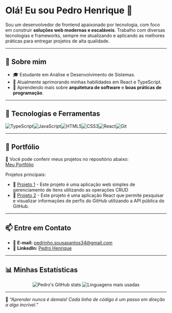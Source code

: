 # Olá! Eu sou Pedro Henrique 👋

Sou um desenvolvedor de frontend apaixonado por tecnologia, com foco em construir **soluções web modernas e escaláveis**. Trabalho com diversas tecnologias e frameworks, sempre me atualizando e aplicando as melhores práticas para entregar projetos de alta qualidade.

---

## 🌟 **Sobre mim**
- 🎓 Estudante em Análise e Desenvolvimento de Sistemas.
- 💼 Atualmente aprimorando minhas habilidades em React e TypeScript.
- 📖 Aprendendo mais sobre **arquitetura de software** e **boas práticas de programação**.

---

## 🚀 **Tecnologias e Ferramentas**
<div style="display: flex; flex-wrap: wrap;">
  <img src="https://img.shields.io/badge/-TypeScript-3178C6?style=for-the-badge&logo=typescript&logoColor=white" alt="TypeScript" />
  <img src="https://img.shields.io/badge/-JavaScript-F7DF1E?style=for-the-badge&logo=javascript&logoColor=black" alt="JavaScript" />
  <img src="https://img.shields.io/badge/-HTML5-E34F26?style=for-the-badge&logo=html5&logoColor=white" alt="HTML5" />
  <img src="https://img.shields.io/badge/-CSS3-1572B6?style=for-the-badge&logo=css3&logoColor=white" alt="CSS3" />
  <img src="https://img.shields.io/badge/-React-61DAFB?style=for-the-badge&logo=react&logoColor=black" alt="React" />
  <img src="https://img.shields.io/badge/-Git-F05032?style=for-the-badge&logo=git&logoColor=white" alt="Git" />
</div>

---

## 📂 **Portfólio**
💼 Você pode conferir meus projetos no repositório abaixo:  
[Meu Portfólio](https://github.com/pedroszh/meuPortifolio)

Projetos principais:
- 🔗 [Projeto 1](https://github.com/pedroszh/ListaCompras) - Este projeto é uma aplicação web simples de gerenciamento de itens utilizando as operações CRUD
- 🔗 [Projeto 2](https://github.com/pedroszh/Git-Finder) - Este projeto é uma aplicação React que permite pesquisar e visualizar informações de perfis do GitHub utilizando a API pública do GitHub.

---

## 📫 **Entre em Contato**
- 💌 **E-mail:** pedrinho.sousasantos34@gmail.com
- 🔗 **LinkedIn:** [Pedro Henrique](https://www.linkedin.com/in/pedro-szh/)  

---

## 📊 **Minhas Estatísticas**
<div align="center">
  <img src="https://github-readme-stats.vercel.app/api?username=pedroszh&show_icons=true&theme=radical" alt="Pedro's GitHub stats" />
  <img src="https://github-readme-stats.vercel.app/api/top-langs/?username=pedroszh&layout=compact&theme=radical" alt="Linguagens mais usadas" />
</div>

---

🌟 *“Aprender nunca é demais! Cada linha de código é um passo em direção a algo incrível.”*


